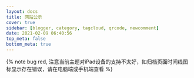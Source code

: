 ```yaml
---
layout: docs
title: 网站公示
cover: true
sidebar: [blogger, category, tagcloud, qrcode, newcomment]
date: 2021-02-09 06:40:56
top_meta: false
bottom_meta: true
---
```


{% note bug red, 注意当前主题对iPad设备的支持不太好，如归档页面时间线图标显示存在错误，请在电脑端或手机端查看 %}